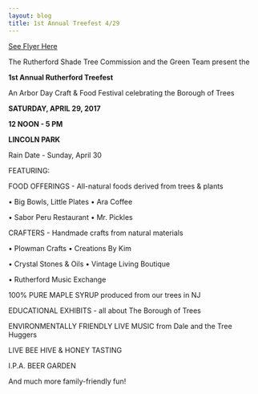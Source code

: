 ```yaml
---
layout: blog
title: 1st Annual Treefest 4/29
---
```


[See Flyer Here](https://storage.googleapis.com/static.rutherford-nj.com/borough-clerk/posts/Tree%20Fair%20Flyer-v1.pdf)

The Rutherford Shade Tree Commission and the Green Team
present the 

**1st Annual Rutherford Treefest**

An Arbor Day Craft & Food Festival celebrating the Borough of Trees

**SATURDAY, APRIL 29, 2017**

**12 NOON - 5 PM**

**LINCOLN PARK**

Rain Date - Sunday, April 30

FEATURING:

FOOD OFFERINGS - All-natural foods
derived from trees & plants

• Big Bowls, Little Plates • Ara Coffee

• Sabor Peru Restaurant • Mr. Pickles


CRAFTERS - Handmade crafts from natural materials

• Plowman Crafts • Creations By Kim

• Crystal Stones & Oils • Vintage Living Boutique

• Rutherford Music Exchange

100% PURE MAPLE SYRUP
produced from our trees in NJ


EDUCATIONAL EXHIBITS - all about The Borough of Trees


ENVIRONMENTALLY FRIENDLY LIVE MUSIC
from Dale and the Tree Huggers

LIVE BEE HIVE & HONEY TASTING

I.P.A. BEER GARDEN

And much more family-friendly fun!

